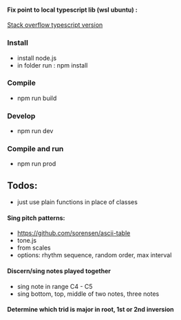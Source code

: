 #### Fix point to local typescript lib (wsl ubuntu) :
[Stack overflow typescript version](https://stackoverflow.com/questions/39668731/what-typescript-version-is-visual-studio-code-using-how-to-update-it)

### Install
- install node.js
- in folder run : npm install

### Compile
- npm run build

### Develop
- npm run dev

### Compile and run
- npm run prod

## Todos:
- just use plain functions in place of classes

#### Sing pitch patterns:
- https://github.com/sorensen/ascii-table
- tone.js
- from scales
- options: rhythm sequence, random order, max interval

#### Discern/sing notes played together
- sing note in range C4 - C5
- sing bottom, top, middle of two notes, three notes

#### Determine which trid is major in root, 1st or 2nd inversion

